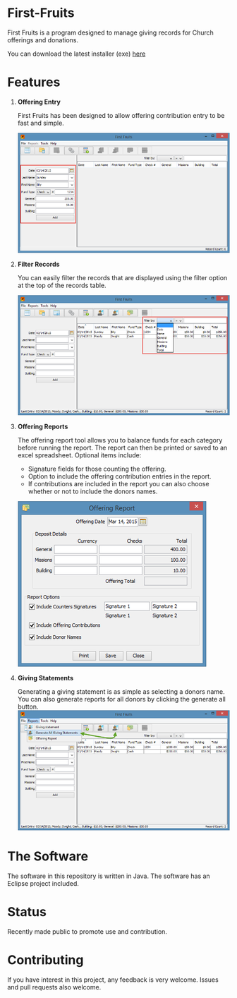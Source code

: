 First-Fruits
=============

First Fruits is a program designed to manage giving records for Church offerings and donations. 

You can download the latest installer (exe) [here](https://www.dropbox.com/s/jf1a9t1ede6uxdz/FirstFruits_1.0-setup.exe?dl=0)

Features
=============

1. **Offering Entry**

   First Fruits has been designed to allow offering contribution entry to be fast and simple.

   ![First Fruits offering entry](https://raw.githubusercontent.com/jefflward/First-Fruits/master/screencaptures/offering-entry.png)


2. **Filter Records**

   You can easily filter the records that are displayed using the filter option at the top of 
   the records table.

   ![First Fruits filter records](https://raw.githubusercontent.com/jefflward/First-Fruits/master/screencaptures/filter-records.png)
 

3. **Offering Reports**

   The offering report tool allows you to balance funds for each category before running the 
   report. The report can then be printed or saved to an excel spreadsheet. Optional items include:

   - Signature fields for those counting the offering.
   - Option to include the offering contribution entries in the report.
   - If contributions are included in the report you can also choose whether or not to include the 
     donors names.

   ![First Fruits offering reports](https://raw.githubusercontent.com/jefflward/First-Fruits/master/screencaptures/offering-report.png)


4. **Giving Statements**

   Generating a giving statement is as simple as selecting a donors name. You can also generate 
   reports for all donors by clicking the generate all button. ![First Fruits report all](https://raw.githubusercontent.com/jefflward/First-Fruits/master/screencaptures/generate-all.png)
 

The Software
=============

The software in this repository is written in Java. The software has an Eclipse project included.


Status
=============

Recently made public to promote use and contribution.


Contributing
=============

If you have interest in this project, any feedback is very welcome. Issues and pull requests also welcome.
